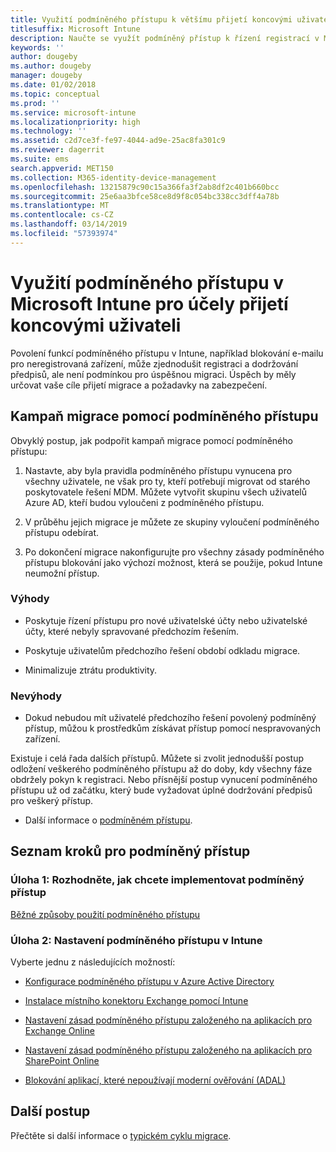 ```yaml
---
title: Využití podmíněného přístupu k většímu přijetí koncovými uživateli
titlesuffix: Microsoft Intune
description: Naučte se využít podmíněný přístup k řízení registrací v Microsoft Intune.
keywords: ''
author: dougeby
ms.author: dougeby
manager: dougeby
ms.date: 01/02/2018
ms.topic: conceptual
ms.prod: ''
ms.service: microsoft-intune
ms.localizationpriority: high
ms.technology: ''
ms.assetid: c2d7ce3f-fe97-4044-ad9e-25ac8fa301c9
ms.reviewer: dagerrit
ms.suite: ems
search.appverid: MET150
ms.collection: M365-identity-device-management
ms.openlocfilehash: 13215879c90c15a366fa3f2ab8df2c401b660bcc
ms.sourcegitcommit: 25e6aa3bfce58ce8d9f8c054bc338cc3dff4a78b
ms.translationtype: MT
ms.contentlocale: cs-CZ
ms.lasthandoff: 03/14/2019
ms.locfileid: "57393974"
---
```

# <a name="drive-end-user-adoption-with-conditional-access-in-microsoft-intune"></a>Využití podmíněného přístupu v Microsoft Intune pro účely přijetí koncovými uživateli

Povolení funkcí podmíněného přístupu v Intune, například blokování e-mailu pro neregistrovaná zařízení, může zjednodušit registraci a dodržování předpisů, ale není podmínkou pro úspěšnou migraci. Úspěch by měly určovat vaše cíle přijetí migrace a požadavky na zabezpečení.

## <a name="migration-campaign-with-conditional-access"></a>Kampaň migrace pomocí podmíněného přístupu

Obvyklý postup, jak podpořit kampaň migrace pomocí podmíněného přístupu:

1.  Nastavte, aby byla pravidla podmíněného přístupu vynucena pro všechny uživatele, ne však pro ty, kteří potřebují migrovat od starého poskytovatele řešení MDM. Můžete vytvořit skupinu všech uživatelů Azure AD, kteří budou vyloučeni z podmíněného přístupu.

2.  V průběhu jejich migrace je můžete ze skupiny vyloučení podmíněného přístupu odebírat.

3.  Po dokončení migrace nakonfigurujte pro všechny zásady podmíněného přístupu blokování jako výchozí možnost, která se použije, pokud Intune neumožní přístup.

### <a name="advantages"></a>Výhody

-   Poskytuje řízení přístupu pro nové uživatelské účty nebo uživatelské účty, které nebyly spravované předchozím řešením.

-   Poskytuje uživatelům předchozího řešení období odkladu migrace.

-   Minimalizuje ztrátu produktivity.

### <a name="disadvantages"></a>Nevýhody

-   Dokud nebudou mít uživatelé předchozího řešení povolený podmíněný přístup, můžou k prostředkům získávat přístup pomocí nespravovaných zařízení.


Existuje i celá řada dalších přístupů. Můžete si zvolit jednodušší postup odložení veškerého podmíněného přístupu až do doby, kdy všechny fáze obdržely pokyn k registraci. Nebo přísnější postup vynucení podmíněného přístupu už od začátku, který bude vyžadovat úplné dodržování předpisů pro veškerý přístup.

-   Další informace o [podmíněném přístupu](conditional-access.md).

## <a name="task-list-for-conditional-access"></a>Seznam kroků pro podmíněný přístup

### <a name="task-1-decide-how-you-are-going-to-implement-conditional-access"></a>Úloha 1: Rozhodněte, jak chcete implementovat podmíněný přístup

[Běžné způsoby použití podmíněného přístupu](conditional-access-intune-common-ways-use.md)

### <a name="task-2-set-up-intune-conditional-access"></a>Úloha 2: Nastavení podmíněného přístupu v Intune

Vyberte jednu z následujících možností:

-   [Konfigurace podmíněného přístupu v Azure Active Directory](https://docs.microsoft.com/azure/active-directory/active-directory-conditional-access-azure-portal)

-   [Instalace místního konektoru Exchange pomocí Intune](exchange-connector-install.md)

-   [Nastavení zásad podmíněného přístupu založeného na aplikacích pro Exchange Online](app-based-conditional-access-intune-create.md)

-   [Nastavení zásad podmíněného přístupu založeného na aplikacích pro SharePoint Online](app-based-conditional-access-intune-create.md)

-   [Blokování aplikací, které nepoužívají moderní ověřování (ADAL)](app-modern-authentication-block.md)

## <a name="next-steps"></a>Další postup

Přečtěte si další informace o [typickém cyklu migrace](migration-guide-cycle.md).
